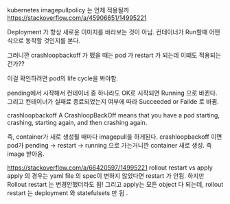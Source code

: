 kubernetes imagepullpolicy 는 언제 적용될까
https://stackoverflow.com/a/45906651/14995221

Deployment 가 항상 새로운 이미지를 바라보는 것이 아님.
컨테이너가 Run할때 어떤식으로 동작할 것인지를 본다.

그러니깐
crashloopbackoff 가 떴을 때는 pod 가 restart 가 되는데 이떄도 적용되는 건가??

이걸 확인하려면 pod의 life cycle을 봐야함.

pending에서 시작해서 컨테이너 중 하나라도 OK로 시작되면 Running 으로 바뀐다.
그리고 컨테이너가 실패료 종료되었는지 여부에 따라 Succeeded or Failde 로 바뀜.

crashloopbackoff
A CrashloopBackOff means that you have a pod starting, crashing, starting again, and then crashing again.

즉, container가 새로 생성될 때마다 imagepull을 하게된다.
crashloopbackoff 이면 pod가 pending -> restart -> running 으로 가는거니깐 container 새로 생성. 즉 image 받아옴.

https://stackoverflow.com/a/66420597/14995221
rollout restart vs apply
apply 의 경우는 yaml file 의 spec이 변하지 않았다면 restart 가 안됨. 하지만 Rollout restart 는 변경안했더라도 됨!
그리고 apply는 모든 object 다 되는데, rollout restart 는 deployment 와 statefulsets 만 됨 .
